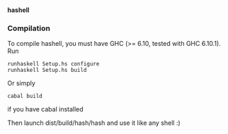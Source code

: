 #### hashell

### Compilation
To compile hashell, you must have GHC (>= 6.10, tested with GHC 6.10.1).
Run 

    runhaskell Setup.hs configure
    runhaskell Setup.hs build

Or simply

    cabal build

if you have cabal installed

Then launch dist/build/hash/hash and use it like any shell :)
